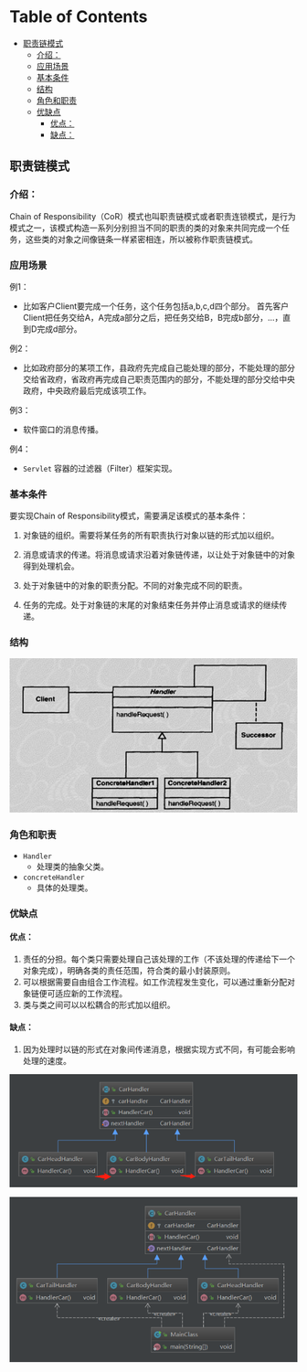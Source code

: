 # Table of Contents

  * [职责链模式](#职责链模式)
    * [介绍：](#介绍)
    * [应用场景](#应用场景)
    * [基本条件](#基本条件)
    * [结构](#结构)
    * [角色和职责](#角色和职责)
    * [优缺点](#优缺点)
      * [优点：](#优点)
      * [缺点：](#缺点)


## 职责链模式

### 介绍：

   Chain of Responsibility（CoR）模式也叫职责链模式或者职责连锁模式，是行为模式之一，该模式构造一系列分别担当不同的职责的类的对象来共同完成一个任务，这些类的对象之间像链条一样紧密相连，所以被称作职责链模式。



### 应用场景

 例1：

- 比如客户Client要完成一个任务，这个任务包括a,b,c,d四个部分。
   首先客户Client把任务交给A，A完成a部分之后，把任务交给B，B完成b部分，...，直到D完成d部分。

例2：

- 比如政府部分的某项工作，县政府先完成自己能处理的部分，不能处理的部分交给省政府，省政府再完成自己职责范围内的部分，不能处理的部分交给中央政府，中央政府最后完成该项工作。

例3：

- 软件窗口的消息传播。

例4：

- `Servlet` 容器的过滤器（Filter）框架实现。



### 基本条件

要实现Chain of Responsibility模式，需要满足该模式的基本条件：

1. 对象链的组织。需要将某任务的所有职责执行对象以链的形式加以组织。

2. 消息或请求的传递。将消息或请求沿着对象链传递，以让处于对象链中的对象得到处理机会。
3. 处于对象链中的对象的职责分配。不同的对象完成不同的职责。
4. 任务的完成。处于对象链的末尾的对象结束任务并停止消息或请求的继续传递。 



### 结构

![1565808656866](assets/1565808656866.png)



### 角色和职责

- `Handler` 
  - 处理类的抽象父类。
- `concreteHandler` 
  - 具体的处理类。



### 优缺点

#### 优点：

1. 责任的分担。每个类只需要处理自己该处理的工作（不该处理的传递给下一个对象完成），明确各类的责任范围，符合类的最小封装原则。
2. 可以根据需要自由组合工作流程。如工作流程发生变化，可以通过重新分配对象链便可适应新的工作流程。
3. 类与类之间可以以松耦合的形式加以组织。

#### 缺点：

1. 因为处理时以链的形式在对象间传递消息，根据实现方式不同，有可能会影响处理的速度。 




![1565809071429](assets/1565809071429.png)



![1565809412354](assets/1565809412354.png)
